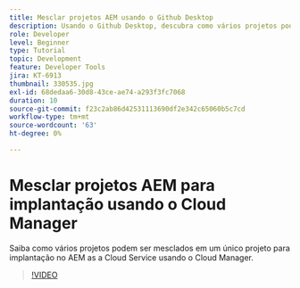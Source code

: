 ```yaml
---
title: Mesclar projetos AEM usando o Github Desktop
description: Usando o Github Desktop, descubra como vários projetos podem ser mesclados em um único para implantação no AEM as a Cloud Service usando o Cloud Manager.
role: Developer
level: Beginner
type: Tutorial
topic: Development
feature: Developer Tools
jira: KT-6913
thumbnail: 330535.jpg
exl-id: 68dedaa6-30d8-43ce-ae74-a293f3fc7068
duration: 10
source-git-commit: f23c2ab86d42531113690df2e342c65060b5c7cd
workflow-type: tm+mt
source-wordcount: '63'
ht-degree: 0%

---
```


# Mesclar projetos AEM para implantação usando o Cloud Manager

Saiba como vários projetos podem ser mesclados em um único projeto para implantação no AEM as a Cloud Service usando o Cloud Manager.

>[!VIDEO](https://video.tv.adobe.com/v/330535?quality=12&learn=on)
